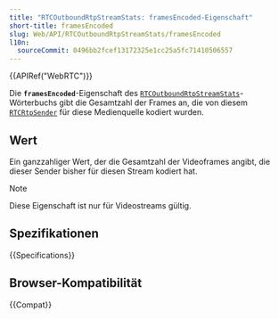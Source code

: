 ```yaml
---
title: "RTCOutboundRtpStreamStats: framesEncoded-Eigenschaft"
short-title: framesEncoded
slug: Web/API/RTCOutboundRtpStreamStats/framesEncoded
l10n:
  sourceCommit: 0496bb2fcef13172325e1cc25a5fc71410506557
---
```


{{APIRef("WebRTC")}}

Die **`framesEncoded`**-Eigenschaft des [`RTCOutboundRtpStreamStats`](/de/docs/Web/API/RTCOutboundRtpStreamStats)-Wörterbuchs gibt die Gesamtzahl der Frames an, die von diesem [`RTCRtpSender`](/de/docs/Web/API/RTCRtpSender) für diese Medienquelle kodiert wurden.

## Wert

Ein ganzzahliger Wert, der die Gesamtzahl der Videoframes angibt, die dieser Sender bisher für diesen Stream kodiert hat.

> [!NOTE]
> Diese Eigenschaft ist nur für Videostreams gültig.

## Spezifikationen

{{Specifications}}

## Browser-Kompatibilität

{{Compat}}
